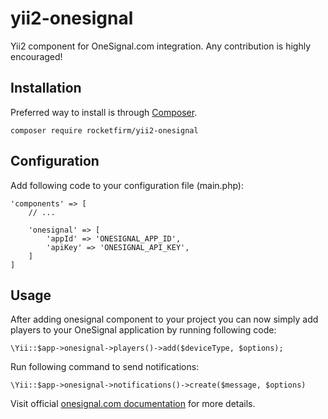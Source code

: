 # yii2-onesignal
Yii2 component for OneSignal.com integration. Any contribution is highly encouraged!

## Installation

Preferred way to install is through [Composer](https://getcomposer.org/doc/00-intro.md#installation-linux-unix-osx).

```
composer require rocketfirm/yii2-onesignal
```

## Configuration

Add following code to your configuration file (main.php):

```
'components' => [
	// ...

	'onesignal' => [
		'appId' => 'ONESIGNAL_APP_ID',
		'apiKey' => 'ONESIGNAL_API_KEY',
	]
]
```

## Usage

After adding onesignal component to your project you can now simply add players to your OneSignal application by running following code:
```
\Yii::$app->onesignal->players()->add($deviceType, $options);
```

Run following command to send notifications:
```
\Yii::$app->onesignal->notifications()->create($message, $options)
```

Visit official [onesignal.com documentation](https://documentation.onesignal.com/) for more details.
